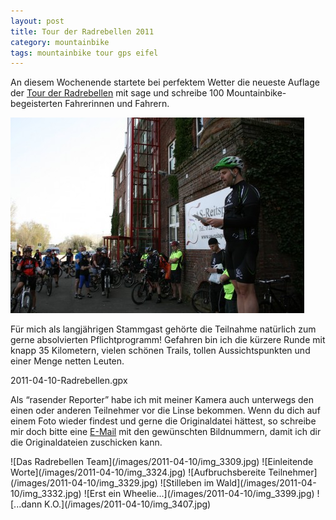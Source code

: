 ```yaml
---
layout: post
title: Tour der Radrebellen 2011
category: mountainbike
tags: mountainbike tour gps eifel
---
```


An diesem Wochenende startete bei perfektem Wetter die neueste Auflage der [Tour der Radrebellen](http://rad-rebellen.de/) mit sage und schreibe 100 Mountainbike-begeisterten Fahrerinnen und Fahrern.

![Einleitende Worte zur Tour](/images/2011-04-10/radrebellen.jpg)

Für mich als langjährigen Stammgast gehörte die Teilnahme natürlich zum gerne absolvierten Pflichtprogramm! Gefahren bin ich die kürzere Runde mit knapp 35 Kilometern, vielen schönen Trails, tollen Aussichtspunkten und einer Menge netten Leuten.

<div class="gpxmap">2011-04-10-Radrebellen.gpx</div>

Als “rasender Reporter” habe ich mit meiner Kamera auch unterwegs den einen oder anderen Teilnehmer vor die Linse bekommen. Wenn du dich auf einem Foto wieder findest und gerne die Originaldatei hättest, so schreibe mir doch bitte eine [E-Mail](/imprint) mit den gewünschten Bildnummern, damit ich dir die Originaldateien zuschicken kann.

<div class="gallery" markdown="1">
 ![Das Radrebellen Team](/images/2011-04-10/img_3309.jpg)
 ![Einleitende Worte](/images/2011-04-10/img_3324.jpg)
 ![Aufbruchsbereite Teilnehmer](/images/2011-04-10/img_3329.jpg)
 ![Stilleben im Wald](/images/2011-04-10/img_3332.jpg)
 ![Erst ein Wheelie...](/images/2011-04-10/img_3399.jpg)
 ![...dann K.O.](/images/2011-04-10/img_3407.jpg)
</div>
